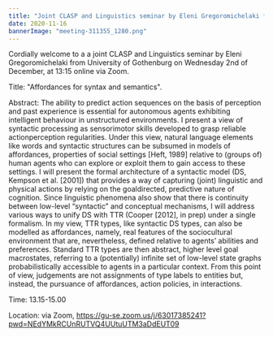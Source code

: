 ```yaml
---
title: "Joint CLASP and Linguistics seminar by Eleni Gregoromichelaki from University of Gothenburg"
date: 2020-11-16
bannerImage: "meeting-311355_1280.png"
---
```

Cordially welcome to a a joint CLASP and Linguistics seminar by Eleni Gregoromichelaki from University of Gothenburg on Wednesday 2nd of December, at 13:15 online via Zoom. 

Title: "Affordances for syntax and semantics".

Abstract: The ability to predict action sequences on the basis of perception and past experience is essential
for autonomous agents exhibiting intelligent behaviour in unstructured environments. I
present a view of syntactic processing as sensorimotor skills developed to grasp reliable actionperception
regularities. Under this view, natural language elements like words and syntactic
structures can be subsumed in models of affordances, properties of social settings [Heft, 1989]
relative to (groups of) human agents who can explore or exploit them to gain access to these
settings. I will present the formal architecture of a syntactic model (DS, Kempson et al. [2001])
that provides a way of capturing (joint) linguistic and physical actions by relying on the goaldirected,
predictive nature of cognition.
Since linguistic phenomena also show that there is continuity between low-level “syntactic”
and conceptual mechanisms, I will address various ways to unify DS with TTR (Cooper
[2012], in prep) under a single formalism. In my view, TTR types, like syntactic DS types,
can also be modelled as affordances, namely, real features of the sociocultural environment that
are, nevertheless, defined relative to agents’ abilities and preferences. Standard TTR types are
then abstract, higher level goal macrostates, referring to a (potentially) infinite set of low-level
state graphs probabilistically accessible to agents in a particular context. From this point of
view, judgements are not assignments of type labels to entities but, instead, the pursuance of
affordances, action policies, in interactions.
 
Time: 13.15-15.00

Location: via Zoom, https://gu-se.zoom.us/j/63017385241?pwd=NEdYMkRCUnRUTVQ4UUtuUTM3aDdEUT09
